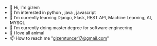 - 👋 Hi, I’m gizem
- 👀 I’m interested in python , java , javascript
- 🌱 I’m currently learning Django, Flask, REST API, Machine Learning, AI, MYSQL 
- 🔭 I’m currently doing master degree for software engineering
- 💞️ i love all animal
- 📫 How to reach me "gizemtuncer17@gmail.com"

<!---
atak-05/atak-05 is a ✨ special ✨ repository because its `README.md` (this file) appears on your GitHub profile.
You can click the Preview link to take a look at your changes.
--->














